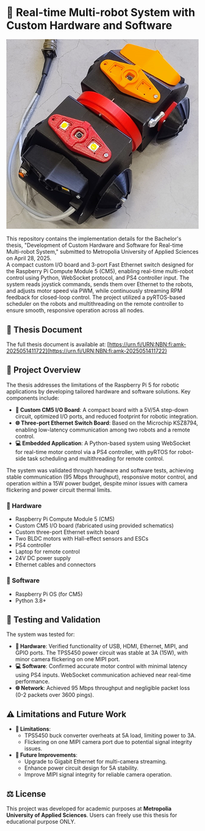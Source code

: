 # 🚀 Real-time Multi-robot System with Custom Hardware and Software
![My robot](Robot.png)

This repository contains the implementation details for the Bachelor's thesis, "Development of Custom Hardware and Software for Real-time Multi-robot System," submitted to Metropolia University of Applied Sciences on April 28, 2025.  
A compact custom I/O board and 3-port Fast Ethernet switch designed for the Raspberry Pi Compute Module 5
              (CM5), enabling real-time multi-robot control using Python, WebSocket protocol, and PS4 controller input.
              The system reads joystick commands, sends them over Ethernet to the robots, and adjusts motor speed via
              PWM, while continuously streaming RPM feedback for closed-loop control. The project utilized a
              pyRTOS-based scheduler on the robots and multithreading on the remote controller to ensure smooth,
              responsive operation across all nodes.

## 📖 Thesis Document

The full thesis document is available at: [https://urn.fi/URN:NBN:fi:amk-2025051411722](https://urn.fi/URN:NBN:fi:amk-2025051411722)

## 📝 Project Overview

The thesis addresses the limitations of the Raspberry Pi 5 for robotic applications by developing tailored hardware and software solutions. Key components include:

- **🔌 Custom CM5 I/O Board**: A compact board with a 5V/5A step-down circuit, optimized I/O ports, and reduced footprint for robotic integration.
- **🌐 Three-port Ethernet Switch Board**: Based on the Microchip KSZ8794, enabling low-latency communication among two robots and a remote control.
- **💻 Embedded Application**: A Python-based system using WebSocket for real-time motor control via a PS4 controller, with pyRTOS for robot-side task scheduling and multithreading for remote control.

The system was validated through hardware and software tests, achieving stable communication (95 Mbps throughput), responsive motor control, and operation within a 15W power budget, despite minor issues with camera flickering and power circuit thermal limits.

### 🔧 Hardware
- Raspberry Pi Compute Module 5 (CM5)
- Custom CM5 I/O board (fabricated using provided schematics)
- Custom three-port Ethernet switch board
- Two BLDC motors with Hall-effect sensors and ESCs
- PS4 controller
- Laptop for remote control
- 24V DC power supply
- Ethernet cables and connectors

### 💾 Software
- Raspberry Pi OS (for CM5)
- Python 3.8+

## 🧪 Testing and Validation

The system was tested for:
- **🔌 Hardware**: Verified functionality of USB, HDMI, Ethernet, MIPI, and GPIO ports. The TPS5450 power circuit was stable at 3A (15W), with minor camera flickering on one MIPI port.
- **💻 Software**: Confirmed accurate motor control with minimal latency using PS4 inputs. WebSocket communication achieved near real-time performance.
- **🌐 Network**: Achieved 95 Mbps throughput and negligible packet loss (0-2 packets over 3600 pings).

## ⚠️ Limitations and Future Work

- **🚫 Limitations**:
  - TPS5450 buck converter overheats at 5A load, limiting power to 3A.
  - Flickering on one MIPI camera port due to potential signal integrity issues.
- **🔮 Future Improvements**:
  - Upgrade to Gigabit Ethernet for multi-camera streaming.
  - Enhance power circuit design for 5A stability.
  - Improve MIPI signal integrity for reliable camera operation.

## ⚖️ License

This project was developed for academic purposes at **Metropolia University of Applied Sciences**. Users can freely use this thesis for educational purpose ONLY.
